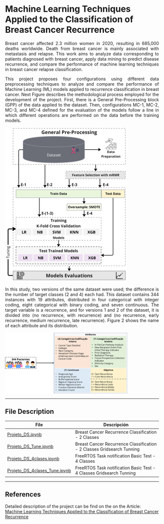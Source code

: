 # Machine Learning Techniques Applied to the Classification of Breast Cancer Recurrence

<p align="justify">Breast cancer affected 2.3 million women in 2020, resulting in 685,000 deaths worldwide. Death from breast cancer is mainly associated with metastasis and relapse. This work aims to analyze data corresponding to patients diagnosed with breast cancer, apply data mining to predict disease recurrence, and compare the performance of machine learning techniques in breast cancer relapse classification.</p>

<p align="justify">This project proposes four configurations using different data preprocessing techniques to analyze and compare the performance of Machine Learning (ML) models applied to recurrence classification in breast cancer.
Next Figure describes the methodological process employed for the development of the project. First, there is a General Pre-Processing block (GPP) of the data applied to the dataset. Then, configurations MC-1, MC-2, MC-3, and MC-4 defined for the evaluation of the models follow a line in which different operations are performed on the data before the training models.
</p>

<img src="images/Metodo_v2.jpg" alt="Methodology" width="400"/>

<p align="justify">In this study, two versions of the same dataset were used; the difference is the number of target classes (2 and 4) each had. This dataset contains 344 instances with 19 attributes, distributed in four categorical with integer coding, eight categorical with binary coding, and seven continuous. The target variable is a recurrence, and for versions 1 and 2 of the dataset, it is divided into (no recurrence, with recurrence) and (no recurrence, early recurrence, medium recurrence, late recurrence). Figure 2 shows the name of each attribute and its distribution.</p>

<img src="images/dataset.png" alt="Attribute Distribution Datasets" width="400"/>

------------------------------

## File Description

| File       |Descripción   |
|----------------|-------------------------------|
|[Projeto_DS.ipynb](https://github.com/DiegoPaezA/Cancer-Classification/blob/main/Projeto_DS.ipynb)           |Breast Cancer Recurrence Classification - 2 Classes|
|[Projeto_DS_Tune.ipynb](https://github.com/DiegoPaezA/Cancer-Classification/blob/main/Projeto_DS_Tune.ipynb)  |Breast Cancer Recurrence Classification - 2 Classes Gridsearch Tunning|
|[Projeto_DS_4clases.ipynb](https://github.com/DiegoPaezA/Cancer-Classification/blob/main/Projeto_DS_4clases.ipynb) |FreeRTOS Task notification Basic Test - 4 Classes |
|[Projeto_DS_4clases_Tune.ipynb](https://github.com/DiegoPaezA/Cancer-Classification/blob/main/Projeto_DS_4clases_Tune.ipynb) |FreeRTOS Task notification Basic Test - 4 Classes Gridsearch Tunning |

------

## References

Detailed description of the project can be find on the on the Article: [Machine Learning Techniques Applied to the Classification of Breast Cancer Recurrence](https://is.gd/OOfN45)
